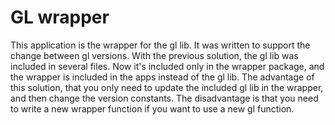 # GL wrapper

This application is the wrapper for the gl lib. It was written to support the change between gl versions. With the previous solution, the gl lib was included in several files. Now it's included only in the wrapper package, and the wrapper is included in the apps instead of the gl lib.
The advantage of this solution, that you only need to update the included gl lib in the wrapper, and then change the version constants.
The disadvantage is that you need to write a new wrapper function if you want to use a new gl function.
